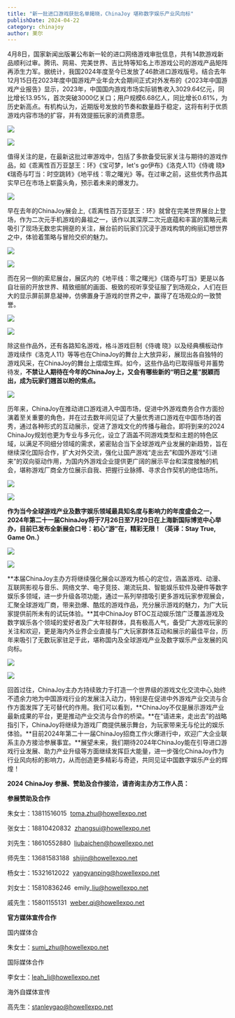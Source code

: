```yaml
---
title: "新一批进口游戏获批名单揭晓，ChinaJoy 堪称数字娱乐产业风向标"
publishDate: 2024-04-22
category: chinajoy
author: 莱尔
---
```


4月8日，国家新闻出版署公布新一轮的进口网络游戏审批信息，共有14款游戏新品顺利过审。腾讯、网易、完美世界、吉比特等知名上市游戏公司的游戏产品矩阵再添生力军。据统计，我国2024年度至今已发放了46款进口游戏版号。结合去年12月15日在2023年度中国游戏产业年会大会期间正式对外发布的《2023年中国游戏产业报告》显示，2023年，中国国内游戏市场实际销售收入3029.64亿元，同比增长13.95%，首次突破3000亿关口；用户规模6.68亿人，同比增长0.61%，为历史新高点。有机构认为，近期版号发放的节奏和数量趋于稳定，这将有利于优质游戏内容市场的扩容，并有效提振玩家的消费意愿。

![](https://ec-net-1251389766.cos.ap-shanghai.myqcloud.com/wp-content/uploads/2024/04/20240422182914132.png)

![](https://ec-net-1251389766.cos.ap-shanghai.myqcloud.com/wp-content/uploads/2024/04/20240422182915197.png)

值得关注的是，在最新这批过审游戏中，包括了多款备受玩家关注与期待的游戏作品，如《乖离性百万亚瑟王：环》《宝可梦，let's go伊布》《洛克人11》《侍魂 晓》《瑞奇与叮当：时空跳转》《地平线：零之曙光》等。在过审之前，这些优秀作品其实早已在市场上崭露头角，预示着未来的爆发力。

![](https://ec-net-1251389766.cos.ap-shanghai.myqcloud.com/wp-content/uploads/2024/04/20240422183011433.png)

早在去年的ChinaJoy展会上,《乖离性百万亚瑟王：环》就曾在完美世界展台上登场，作为二次元手机游戏的鼻祖之一，该作以其深厚二次元底蕴和丰富的策略元素吸引了现场无数忠实拥趸的关注，展台前的玩家们沉浸于游戏构筑的绚丽幻想世界之中，体验着策略与冒险交织的魅力。

![](https://ec-net-1251389766.cos.ap-shanghai.myqcloud.com/wp-content/uploads/2024/04/20240422183013491.png)

![](https://ec-net-1251389766.cos.ap-shanghai.myqcloud.com/wp-content/uploads/2024/04/20240422183015211.png)

而在另一侧的索尼展台，展区内的《地平线：零之曙光》《瑞奇与叮当》更是以各自壮丽的开放世界、精致细腻的画面、极致的视听享受征服了到场观众，人们在巨大的显示屏前屏息凝神，仿佛置身于游戏的世界之中，赢得了在场观众的一致赞誉。

![](https://ec-net-1251389766.cos.ap-shanghai.myqcloud.com/wp-content/uploads/2024/04/20240422183017711.png)

![](https://ec-net-1251389766.cos.ap-shanghai.myqcloud.com/wp-content/uploads/2024/04/20240422183019624.png)

除这些作品外，还有各路知名游戏，格斗游戏巨制《侍魂 晓》以及经典横板动作游戏续作《洛克人11》等等也在ChinaJoy的舞台上大放异彩，展现出各自独特的游戏风采，在ChinaJoy的舞台上熠熠生辉。如今，这些作品均已取得版号并蓄势待发，**不禁让人期待在今年的ChinaJoy上，又会有哪些新的“明日之星”脱颖而出，成为玩家们翘首以盼的焦点。**

![](https://ec-net-1251389766.cos.ap-shanghai.myqcloud.com/wp-content/uploads/2024/04/20240422183021889.png)

历年来，ChinaJoy在推动进口游戏进入中国市场，促进中外游戏商务合作方面扮演着至关重要的角色，并在过去数年间见证了大量优秀进口游戏在中国市场的首秀，通过各种形式的互动展示，促进了游戏文化的传播与融合。即将到来的2024 ChinaJoy规划也更为专业与多元化，设立了涵盖不同游戏类型和主题的特色区域，以满足不同细分领域的需求，紧密贴合当下全球游戏产业发展的新趋势，旨在继续深化国际合作，扩大对外交流，强化让国产游戏“走出去”和国外游戏“引进来”的双向驱动作用，为国内外游戏企业提供更广阔的展示平台和深度接触的机会，堪称游戏厂商全方位展示自我、把握行业脉搏、寻求合作契机的绝佳场所。

![](https://ec-net-1251389766.cos.ap-shanghai.myqcloud.com/wp-content/uploads/2024/04/20240422183024834-1024x576.png)

![](https://ec-net-1251389766.cos.ap-shanghai.myqcloud.com/wp-content/uploads/2024/04/20240422183026520-1024x652.png)

**作为当今全球游戏产业及数字娱乐领域最具知名度与影响力的年度盛会之一，2024年第二十一届ChinaJoy将于7月26日至7月29日在上海新国际博览中心举办，目前已发布全新展会口号：初心“游”在，精彩无限！（英译：Stay True, Game On.）**

![](https://ec-net-1251389766.cos.ap-shanghai.myqcloud.com/wp-content/uploads/2024/04/20240422183028903.png)

![](https://ec-net-1251389766.cos.ap-shanghai.myqcloud.com/wp-content/uploads/2024/04/20240422183029665.png)

**本届ChinaJoy主办方将继续强化展会以游戏为核心的定位，涵盖游戏、动漫、互联网影视与音乐、网络文学、电子竞技、潮流玩具、智能娱乐软件及硬件等数字娱乐多领域，进一步升级各项功能，通过一系列举措吸引更多游戏玩家参观展会，汇聚全球游戏厂商，带来劲爆、酷炫的游戏作品，充分展示游戏的魅力，为广大玩家提供前所未有的试玩体验。**其中ChinaJoy BTOC互动娱乐馆广泛覆盖游戏及数字娱乐各个领域的爱好者及广大年轻群体，具有极高人气，备受广大游戏玩家的关注和欢迎，更是海内外业界企业直接与广大玩家群体互动和展示的最佳平台，历年来吸引了无数玩家驻足于此，堪称国内及全球游戏产业及数字娱乐产业发展的风向标。

![](https://ec-net-1251389766.cos.ap-shanghai.myqcloud.com/wp-content/uploads/2024/04/20240422183030807.png)

![](https://ec-net-1251389766.cos.ap-shanghai.myqcloud.com/wp-content/uploads/2024/04/20240422183032490.png)

回首过往，ChinaJoy主办方持续致力于打造一个世界级的游戏文化交流中心,始终不遗余力地为中国游戏行业的发展注入动力，特别是在促进中外游戏产业交流与合作方面发挥了无可替代的作用。我们可以看到，**ChinaJoy不仅是展示游戏产业最新成果的平台，更是推动产业交流与合作的桥梁。**在“请进来，走出去”的战略指引下，ChinaJoy将继续为游戏厂商提供展示舞台，为玩家带来无与伦比的娱乐体验。**目前2024年第二十一届ChinaJoy招商工作火爆进行中，欢迎广大企业联系主办方接洽参展事宜。**展望未来，我们期待2024年ChinaJoy能在引导进口游戏行业发展、助力产业升级等方面继续发挥巨大能量，进一步强化ChinaJoy作为行业风向标的影响力，从而创造更多精彩与奇迹，共同见证中国数字娱乐产业的辉煌！

**2024 ChinaJoy** **参展、赞助及合作接洽，请咨询主办方工作人员：**

  
**参展赞助及合作**

朱女士：13811516015  toma.zhu@howellexpo.net

张女士：18810420832  zhangsui@howellexpo.net

刘先生：18610552880  liubaichen@howellexpo.net

师先生：13681583188  shijin@howellexpo.net

杨女士：15321612022  [yangyanping@howellexpo.net](mailto:yangyanping@howellexpo.net)

刘女士：15810836246  emily\_liu@howellexpo.net

戚先生：15801155131  [weber.qi@howellexpo.net](mailto:weber.qi@howellexpo.net)

  
**官方媒体宣传合作**

国内媒体合

朱女士：[sumi\_zhu@howellexpo.net](mailto:sumi_zhu@howellexpo.net)

国际媒体合作

李女士：[leah\_li@howellexpo.net](mailto:leah_li@howellexpo.net)

海外自媒体宣传

高先生：stanleygao@howellexpo.net
